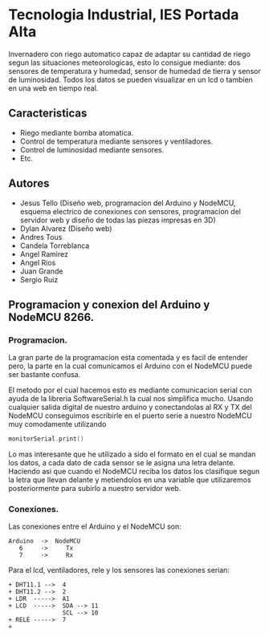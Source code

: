 # Tecnologia Industrial, IES Portada Alta #

Invernadero con riego automatico capaz de adaptar su cantidad de riego segun las situaciones meteorologicas, esto lo consigue mediante: dos sensores de temperatura y humedad, sensor de humedad de tierra y sensor de luminosidad. Todos los datos se pueden visualizar en un lcd o tambien en una web en tiempo real.

## Caracteristicas ##
- Riego mediante bomba atomatica.
- Control de temperatura mediante sensores y ventiladores.
- Control de luminosidad mediante sensores.
- Etc.

## Autores
- Jesus Tello (Diseño web, programacion del Arduino y NodeMCU, esquema electrico de conexiones con sensores, programacion del servidor web y diseño de todas las piezas impresas en 3D)
- Dylan Alvarez (Diseño web)
- Andres Tous
- Candela Torreblanca
- Angel Ramirez
- Angel Rios
- Juan Grande
- Sergio Ruiz

## Programacion y conexion del Arduino y NodeMCU 8266. ##

### Programacion. ###
La gran parte de la programacion esta comentada y es facil de entender pero, la parte en la cual comunicamos el Arduino con el NodeMCU puede ser bastante confusa.

El metodo por el cual hacemos esto es mediante comunicacion serial con ayuda de la libreria SoftwareSerial.h la cual nos simplifica mucho. Usando cualquier salida digital de nuestro arduino y conectandolas al RX y TX del NodeMCU conseguimos escribirle en el puerto serie a nuestro NodeMCU muy comodamente utilizando 
```cpp
monitorSerial.print()
```

Lo mas interesante que he utilizado a sido el formato en el cual se mandan los datos, a cada dato de cada sensor se le asigna una letra delante. Haciendo asi que cuando el NodeMCU reciba los datos los clasifique segun la letra que llevan delante y metiendolos en una variable que utilizaremos posteriormente para subirlo a nuestro servidor web.

### Conexiones. ###
Las conexiones entre el Arduino y el NodeMCU son:   
```
Arduino  ->  NodeMCU
   6     ->     Tx
   7     ->     Rx  
```                                               
                                                       
Para el lcd, ventiladores, rele y los sensores las conexiones serian:

```
+ DHT11.1 -->  4
+ DHT11.2 -->  2
+ LDR  ----->  A1
+ LCD  ----->  SDA --> 11
               SCL --> 10  
+ RELÉ ----->  7
+ 
```
                                                   
                                                   
                                                   
                                           
